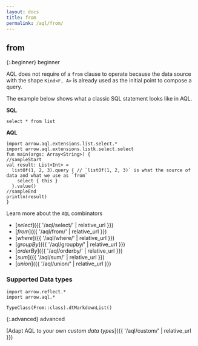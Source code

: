 ```yaml
---
layout: docs
title: from
permalink: /aql/from/
---
```


## from

{:.beginner}
beginner

AQL does not require of a `from` clause to operate because the data source with the shape `Kind<F, A>` is already used as the initial point to compose a query.

The example below shows what a classic SQL statement looks like in AQL.

__SQL__
```roomsql
select * from list
```

__AQL__

```kotlin:ank:playground
import arrow.aql.extensions.list.select.*
import arrow.aql.extensions.listk.select.select
fun main(args: Array<String>) {
//sampleStart
val result: List<Int> =
  listOf(1, 2, 3).query { // `listOf(1, 2, 3)` is what the source of data and what we use as `from`
    select { this }
  }.value()
//sampleEnd
println(result)
}
```

Learn more about the `AQL` combinators

- [_select_]({{ '/aql/select/' | relative_url }})
- [_from_]({{ '/aql/from/' | relative_url }})
- [_where_]({{ '/aql/where/' | relative_url }})
- [_groupBy_]({{ '/aql/groupby/' | relative_url }})
- [_orderBy_]({{ '/aql/orderby/' | relative_url }})
- [_sum_]({{ '/aql/sum/' | relative_url }})
- [_union_]({{ '/aql/union/' | relative_url }})

### Supported Data types

```kotlin:ank:replace
import arrow.reflect.*
import arrow.aql.*

TypeClass(From::class).dtMarkdownList()
```

{:.advanced}
advanced

[Adapt AQL to your own _custom data types_]({{ '/aql/custom/' | relative_url }})
